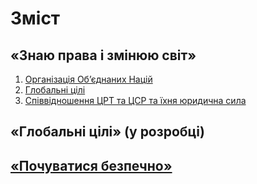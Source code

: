 # Зміст
## «Знаю права і змінюю світ»
1. [Організація Об’єднаних Націй](1/chapter1.md)
2. [Глобальні цілі](1/chapter2.md)
3. [Співвідношення ЦРТ та ЦСР та їхня юридична сила](1/chapter3.md)

## «Глобальні цілі» (у розробці)
## [«Почуватися безпечно»](3/chapter1.md)